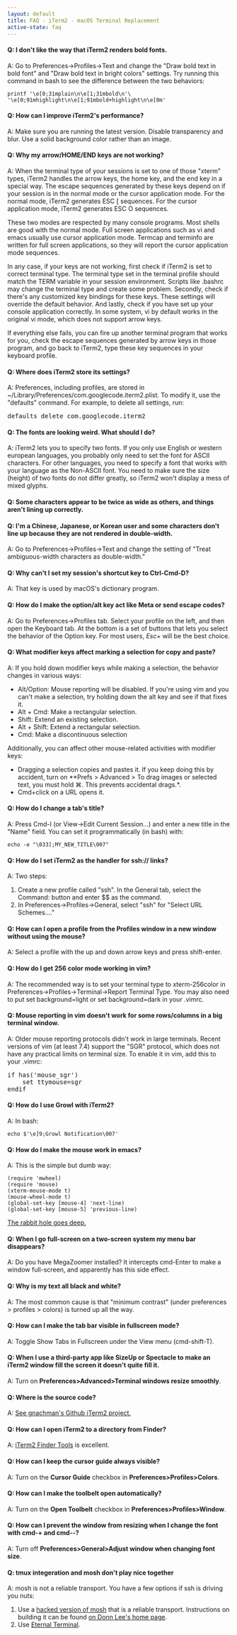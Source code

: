 ```yaml
---
layout: default
title: FAQ - iTerm2 - macOS Terminal Replacement
active-state: faq
---
```


#### Q: I don't like the way that iTerm2 renders bold fonts.
A: Go to Preferences->Profiles->Text and change the "Draw bold text in bold font" and "Draw bold text in bright colors" settings. Try running this command in bash to see the difference between the two behaviors:

    printf '\e[0;31mplain\n\e[1;31mbold\n'\
    '\e[0;91mhighlight\n\e[1;91mbold+highlight\n\e[0m'


#### Q: How can I improve iTerm2's performance?
A: Make sure you are running the latest version. Disable transparency and blur. Use a solid background color rather than an image.

#### Q: Why my arrow/HOME/END keys are not working?
A: When the terminal type of your sessions is set to one of those "xterm" types, iTerm2 handles the arrow keys, the home key, and the end key in a special way. The escape sequences generated by these keys depend on if your session is in the normal mode or the cursor application mode. For the normal mode, iTerm2 generates ESC [ sequences. For the cursor application mode, iTerm2 generates ESC O sequences.

These two modes are respected by many console programs. Most shells are good with the normal mode. Full screen applications such as vi and emacs usually use cursor application mode. Termcap and terminfo are written for full screen applications, so they will report the cursor application mode sequences.

In any case, if your keys are not working, first check if iTerm2 is set to correct terminal type. The terminal type set in the terminal profile should match the TERM variable in your session environment. Scripts like .bashrc may change the terminal type and create some problem. Secondly, check if there's any customized key bindings for these keys. These settings will override the default behavior. And lastly, check if you have set up your console application correctly. In some system, vi by default works in the original vi mode, which does not support arrow keys.

If everything else fails, you can fire up another terminal program that works for you, check the escape sequences generated by arrow keys in those program, and go back to iTerm2, type these key sequences in your keyboard profile.

#### Q: Where does iTerm2 store its settings?
A: Preferences, including profiles, are stored in ~/Library/Preferences/com.googlecode.iterm2.plist. To modify it, use the "defaults" command. For example, to delete all settings, run:
<pre>
defaults delete com.googlecode.iterm2
</pre>

#### Q: The fonts are looking weird. What should I do?
A: iTerm2 lets you to specify two fonts. If you only use English or western european languages, you probably only need to set the font for ASCII characters. For other languages, you need to specify a font that works with your language as the Non-ASCII font. You need to make sure the size (height) of two fonts do not differ greatly, so iTerm2 won't display a mess of mixed glyphs.

#### Q: Some characters appear to be twice as wide as others, and things aren't lining up correctly.
#### Q: I'm a Chinese, Japanese, or Korean user and some characters don't line up because they are not rendered in double-width.
A: Go to Preferences->Profiles->Text and change the setting of "Treat ambiguous-width characters as double-width."

#### Q: Why can't I set my session's shortcut key to Ctrl-Cmd-D?
A: That key is used by macOS's dictionary program.

#### Q: How do I make the option/alt key act like Meta or send escape codes?
A: Go to Preferences->Profiles tab. Select your profile on the left, and then open the Keyboard tab. At the bottom is a set of buttons that lets you select the behavior of the Option key. For most users, <i>Esc+</i> will be the best choice.

#### Q: What modifier keys affect marking a selection for copy and paste?
A: If you hold down modifier keys while making a selection, the behavior changes in various ways:

  * Alt/Option: Mouse reporting will be disabled. If you're using vim and you can't make a selection, try holding down the alt key and see if that fixes it.
  * Alt + Cmd: Make a rectangular selection.
  * Shift: Extend an existing selection.
  * Alt + Shift: Extend a rectangular selection.
  * Cmd: Make a discontinuous selection

Additionally, you can affect other mouse-related activities with modifier keys:

  * Dragging a selection copies and pastes it. If you keep doing this by accident, turn on **Prefs > Advanced > To drag images or selected text, you must hold ⌘. This prevents accidental drags.*.
  * Cmd+click on a URL opens it.

#### Q: How do I change a tab's title?
A: Press Cmd-I (or View->Edit Current Session...) and enter a new title in the "Name" field. You can set it programmatically (in bash) with:

    echo -e "\033];MY_NEW_TITLE\007"


#### Q: How do I set iTerm2 as the handler for ssh:// links?
A: Two steps:

1. Create a new profile called "ssh". In the General tab, select the Command: button and enter $$ as the command.
2. In Preferences->Profiles->General, select "ssh" for "Select URL Schemes...."


#### Q: How can I open a profile from the Profiles window in a new window without using the mouse?
A: Select a profile with the up and down arrow keys and press shift-enter.

#### Q: How do I get 256 color mode working in vim?
A: The recommended way is to set your terminal type to xterm-256color in Preferences->Profiles->Terminal->Report Terminal Type. You may also need to put set background=light or set background=dark in your .vimrc.

#### Q: Mouse reporting in vim doesn't work for some rows/columns in a big terminal window.
A: Older mouse reporting protocols didn't work in large terminals. Recent versions of vim (at least 7.4) support the "SGR" protocol, which does not have any practical limits on terminal size. To enable it in vim, add this to your .vimrc:
<pre>
if has('mouse_sgr')
    set ttymouse=sgr
endif
</pre>

#### Q: How do I use Growl with iTerm2?
A: In bash:

    echo $'\e]9;Growl Notification\007'


#### Q: How do I make the mouse work in emacs?
A: This is the simple but dumb way:

    (require 'mwheel)
    (require 'mouse)
    (xterm-mouse-mode t)
    (mouse-wheel-mode t)
    (global-set-key [mouse-4] 'next-line)
    (global-set-key [mouse-5] 'previous-line)

<a href="https://www.emacswiki.org/emacs/SmoothScrolling">The rabbit hole goes deep.</a>

#### Q: When I go full-screen on a two-screen system my menu bar disappears?
A: Do you have MegaZoomer installed? It intercepts cmd-Enter to make a window full-screen, and apparently has this side effect.

#### Q: Why is my text all black and white?
A: The most common cause is that "minimum contrast" (under preferences > profiles > colors) is turned up all the way.

#### Q: How can I make the tab bar visible in fullscreen mode?
A: Toggle Show Tabs in Fullscreen under the View menu (cmd-shift-T).

#### Q: When I use a third-party app like SizeUp or Spectacle to make an iTerm2 window fill the screen it doesn't quite fill it.
A: Turn on **Preferences>Advanced>Terminal windows resize smoothly**.

#### Q: Where is the source code?
A: <a href="https://github.com/gnachman/iTerm2">See gnachman's Github iTerm2 project.</a>

#### Q: How can I open iTerm2 to a directory from Finder?
A: <a href="https://github.com/peterldowns/iterm2-finder-tools">iTerm2 Finder Tools</a> is excellent.

#### Q: How can I keep the cursor guide always visible?
A: Turn on the **Cursor Guide** checkbox in **Preferences>Profiles>Colors**.

#### Q: How can I make the toolbelt open automatically?
A: Turn on the **Open Toolbelt** checkbox in **Preferences>Profiles>Window**.

#### Q: How can I prevent the window from resizing when I change the font with cmd-+ and cmd--?
A: Turn off **Preferences>General>Adjust window when changing font size**.

#### Q: tmux integeration and mosh don't play nice together
A: mosh is not a reliable transport. You have a few options if ssh is driving you nuts:

1. Use a <a href="https://github.com/4ast/mosh/">hacked version of mosh</a> that is a reliable transport. Instructions on building it can be found <a href="http://donnlee.com/2018/03/31/mosh-with-iterm2s-tmux-integration/">on Donn Lee's home page</a>.
2. Use <a href="https://mistertea.github.io/EternalTerminal/">Eternal Terminal</a>.
